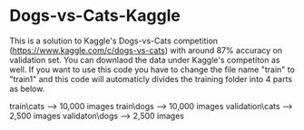 # Dogs-vs-Cats-Kaggle

This is a solution to Kaggle's Dogs-vs-Cats competition (https://www.kaggle.com/c/dogs-vs-cats) with around 87% accuracy on validation set. You can downlaod the data under
Kaggle's competiton as well. If you want to use this code you have to change the file name "train" to "train1" and this code will automaticly divides the training folder into
4 parts as below.

train\cats --> 10,000 images
train\dogs --> 10,000 images
validation\cats --> 2,500 images
validaton\dogs --> 2,500 images
